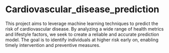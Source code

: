 # Cardiovascular_disease_prediction
This project aims to leverage machine learning techniques to predict the risk of cardiovascular disease. By analyzing a wide range of health metrics and lifestyle factors, we seek to create a reliable and accurate prediction model. The goal is to identify individuals at higher risk early on, enabling timely intervention and preventive measures.
